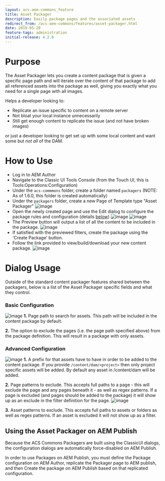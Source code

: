 ```yaml
---
layout: acs-aem-commons_feature
title: Asset Packager
description: Easily package pages and the associated assets
redirect_from: /acs-aem-commons/features/asset-packager.html
date: 2019-05-20
feature-tags: administration
initial-release: 4.2.0
---
```


# Purpose

The Asset Packager lets you create a content package that is given a specific page path and will iterate over the content of that package to add all referenced assets into the package as well, giving you exactly what you need for a single page with all images.

Helps a developer looking to:
* Replicate an issue specific to content on a remote server
* Not bloat your local instance unnecessarily
* Still get enough content to replicate the issue (and not have broken images)

or just a developer looking to get set up with some local content and want some but _not all_ of the DAM.


# How to Use

* Log in to AEM Author
* Navigate to the Classic UI Tools Console (from the Touch UI, this is Tools:Operations:Configuration)
* Under the `acs-commmons` folder, create a folder named `packagers` (NOTE: As of 1.6.0, this folder is created automatically)
* Under the `packagers` folder, create a new Page of Template type "Asset Packager"
![image](images/create_dialog.png)
* Open the newly created page and use the Edit dialog to configure the package rules and configuration (details [below](#dialog-usage))
![image](images/edit_dialog.png)
![image](images/edit_dialog_advanced.png)
* The Preview button will output a list of all the content to be included in the package.
![image](images/preview.png)
* If satisfied with the previewed filters, create the package using the 'Create Package' button.
* Follow the link provided to view/build/download your new content package.
![image](images/package.png)

# <a name="dialog-usage"></a>Dialog Usage

Outside of the standard content packager features shared between the packagers, below is a list of the Asset Packager specific fields and what they control.

### Basic Configuration

![image](images/edit_dialog_annotated.png)
**1.** Page path to search for assets. This path will be included in the content package by default.

**2.** The option to exclude the pages (i.e. the page path specified above) from the package definition. This will result in a package with only assets.

### Advanced Configuration

![image](images/edit_dialog_advanced_annotated.png)
**1.** A prefix for that assets have to have in order to be added to the content package. If you provide `/content/dam/<project>` then only project specific assets will be added. By default any asset in /content/dam will be added.

**2.** Page patterns to exclude. This accepts full paths to a page - this will exclude the page and any pages beneath it - as well as regex patterns. If a page is excluded (and pages should be added to the package) it will show up as an exclude in the filter definition for the page.
![image](images/page_exclude.png)

**3.** Asset patterns to exclude. This accepts full paths to assets or folders as well as regex patterns. If an asset is excluded it will not show up as a filter.


## Using the Asset Packager on AEM Publish

Because the ACS Commons Packagers are built using the ClassicUI dialogs, the configuration dialogs are automatically force-disabled on AEM Publish.

In order to use Packages on AEM Publish, you must define the Package configuration on AEM Author, replicate the Packager page to AEM publish, and then Create the package on AEM Publish based on that replicated configuration.

